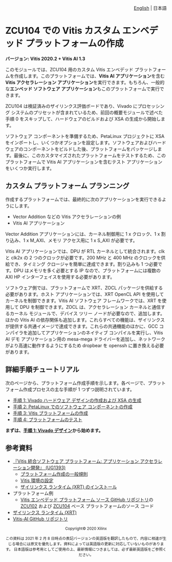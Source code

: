 <!--
# Copyright 2020 Xilinx Inc.
#
# Licensed under the Apache License, Version 2.0 (the "License");
# you may not use this file except in compliance with the License.
# You may obtain a copy of the License at
#
#     http://www.apache.org/licenses/LICENSE-2.0
#
# Unless required by applicable law or agreed to in writing, software
# distributed under the License is distributed on an "AS IS" BASIS,
# WITHOUT WARRANTIES OR CONDITIONS OF ANY KIND, either express or implied.
# See the License for the specific language governing permissions and
# limitations under the License.
-->
<p align="right"><a href="../../../README.md">English</a> | <a>日本語</a></p>

# ZCU104 での Vitis カスタム エンベデッド プラットフォームの作成

**バージョン: Vitis 2020.2 + Vitis AI 1.3**

このモジュールでは、ZCU104 用のカスタム Vitis エンベデッド プラットフォームを作成します。このプラットフォームでは、**Vitis AI アプリケーション**を含む **Vitis アクセラレーション アプリケーション**を実行できます。もちろん、一般的な**エンベッド ソフトウェア アプリケーション**もこのプラットフォームで実行できます。

ZCU104 は検証済みのザイリンクス評価ボードであり、Vivado にプロセッシング システムのプリセットが含まれているため、前回の概要モジュールで述べた手順 0 をスキップして、ハードウェアのビルドおよび XSA の生成から開始します。

ソフトウェア コンポーネントを準備するため、PetaLinux プロジェクトに XSA をインポートし、いくつかオプションを設定します。ソフトウェアおよびハードウェアのコンポーネントをビルドした後、プラットフォームをパッケージします。最後に、このカスタマイズされたプラットフォームをテストするため、このプラットフォームで Vitis AI アプリケーションを含むテスト アプリケーションをいくつか実行します。

## カスタム プラットフォーム プランニング

作成するプラットフォームでは、最終的に次のアプリケーションを実行できるようにします。

- Vector Addition などの Vitis アクセラレーションの例
- Vitis AI アプリケーション

Vector Addition アプリケーションには、カーネル制御用に 1 x クロック、1 x 割り込み、1 x M\_AXI、メモリ アクセス用に 1 x S\_AXI が必要です。

Vitis AI アプリケーションでは、DPU が RTL カーネルとして統合されます。clk と clk2x の 2 つのクロックが必要です。200 MHz と 400 MHz のクロックを供給でき、タイミング クロージャを簡単に達成できます。割り込みも 1 つ必要です。DPU はメモリを多く必要とする IP なので、プラットフォームには複数の AXI HP インターフェイスを使用する必要があります。

ソフトウェア側では、プラットフォームで XRT、ZOCL パッケージを供給する必要があります。ホスト アプリケーションでは、XRT OpenCL API を使用してカーネルを制御できます。Vitis AI ソフトウェア フレームワークでは、XRT を使用して DPU を制御できます。ZOCL は、アクセラレーション カーネルと通信するカーネル モジュールで、デバイス ツリー ノードが必要なので、追加します。ほかの Vitis AI の依存関係も追加します。これらすべての機能は、ザイリンクスが提供する共通イメージで達成できます。これらの共通機能のほかに、GCC コンパイラを追加してアプリケーションのネイティブ コンパイルを実行し、Vitis AI デモ アプリケーション用の mesa-mega ドライバーを追加し、ネットワークがより高速に動作するようにするため dropbear を openssh に置き換える必要があります。

## 詳細手順チュートリアル

次のページから、プラットフォーム作成手順を示します。各ページで、プラットフォーム作成プロセスの主な手順が 1 つずつ説明されています。

- [手順 1: Vivado ハードウェア デザインの作成および XSA の生成](./step1.md)
- [手順 2: PetaLinux でのソフトウェア コンポーネントの作成](./step2.md)
- [手順 3: Vitis プラットフォームの作成](./step3.md)
- [手順 4: プラットフォームのテスト](./step4.md)

**まずは、[手順 1: Vivado デザイン](./step1.md)から始めます。**

## 参考資料

- [『Vitis 統合ソフトウェア プラットフォーム: アプリケーション アクセラレーション開発』 (UG1393)](https://japan.xilinx.com/html_docs/xilinx2020_2/vitis_doc/index.html)
  - [プラットフォーム作成の一般規則](https://japan.xilinx.com/html_docs/xilinx2020_2/vitis_doc/vcm1596051749044.html)
  - [Vitis 環境の設定](https://japan.xilinx.com/html_docs/xilinx2020_2/vitis_doc/settingupvitisenvironment.html)
  - [ザイリンクス ランタイム (XRT) のインストール](https://japan.xilinx.com/html_docs/xilinx2020_2/vitis_doc/pjr1542153622642.html)
- プラットフォーム例
  - [Vitis エンベデッド プラットフォーム ソース GitHub リポジトリ](https://github.com/Xilinx/Vitis_Embedded_Platform_Source)の [ZCU102](https://github.com/Xilinx/Vitis_Embedded_Platform_Source/tree/2020.2/Xilinx_Official_Platforms/zcu102_base) および [ZCU104](https://github.com/Xilinx/Vitis_Embedded_Platform_Source/tree/2020.2/Xilinx_Official_Platforms/zcu104_base) ベース プラットフォームのソース コード
- [ザイリンクス ランタイム (XRT)](https://xilinx.github.io/XRT/master/html/index.html)
- [Vitis-AI GitHub リポジトリ](https://github.com/Xilinx/Vitis-AI)

<p align="center"><sup>Copyright&copy; 2020 Xilinx</sup></p>
<p align="center"><sup>この資料は 2021 年 2 月 8 日時点の表記バージョンの英語版を翻訳したもので、内容に相違が生じる場合には原文を優先します。資料によっては英語版の更新に対応していないものがあります。
日本語版は参考用としてご使用の上、最新情報につきましては、必ず最新英語版をご参照ください。</sup></p>
